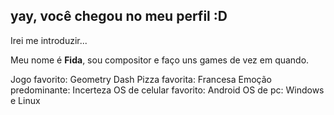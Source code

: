 ## yay, você chegou no meu perfil :D
Irei me introduzir...

Meu nome é **Fida**, sou compositor e faço uns games de vez em quando.

Jogo favorito: Geometry Dash
Pizza favorita: Francesa
Emoção predominante: Incerteza
OS de celular favorito: Android
OS de pc: Windows e Linux
